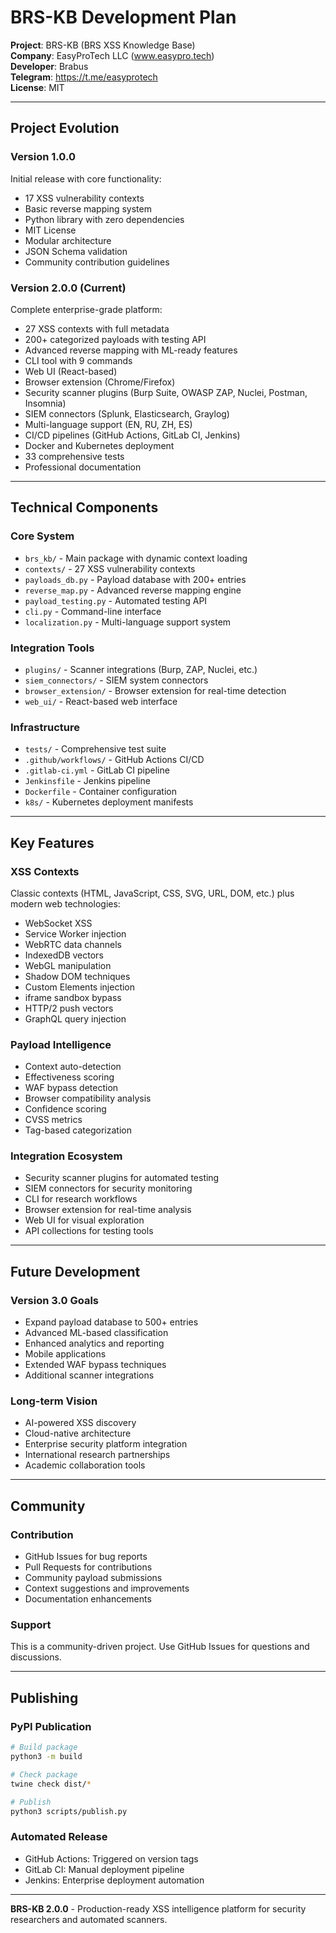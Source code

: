 # BRS-KB Development Plan

**Project**: BRS-KB (BRS XSS Knowledge Base)  
**Company**: EasyProTech LLC (www.easypro.tech)  
**Developer**: Brabus  
**Telegram**: https://t.me/easyprotech  
**License**: MIT

---

## Project Evolution

### Version 1.0.0
Initial release with core functionality:
- 17 XSS vulnerability contexts
- Basic reverse mapping system
- Python library with zero dependencies
- MIT License
- Modular architecture
- JSON Schema validation
- Community contribution guidelines

### Version 2.0.0 (Current)
Complete enterprise-grade platform:
- 27 XSS contexts with full metadata
- 200+ categorized payloads with testing API
- Advanced reverse mapping with ML-ready features
- CLI tool with 9 commands
- Web UI (React-based)
- Browser extension (Chrome/Firefox)
- Security scanner plugins (Burp Suite, OWASP ZAP, Nuclei, Postman, Insomnia)
- SIEM connectors (Splunk, Elasticsearch, Graylog)
- Multi-language support (EN, RU, ZH, ES)
- CI/CD pipelines (GitHub Actions, GitLab CI, Jenkins)
- Docker and Kubernetes deployment
- 33 comprehensive tests
- Professional documentation

---

## Technical Components

### Core System
- `brs_kb/` - Main package with dynamic context loading
- `contexts/` - 27 XSS vulnerability contexts
- `payloads_db.py` - Payload database with 200+ entries
- `reverse_map.py` - Advanced reverse mapping engine
- `payload_testing.py` - Automated testing API
- `cli.py` - Command-line interface
- `localization.py` - Multi-language support system

### Integration Tools
- `plugins/` - Scanner integrations (Burp, ZAP, Nuclei, etc.)
- `siem_connectors/` - SIEM system connectors
- `browser_extension/` - Browser extension for real-time detection
- `web_ui/` - React-based web interface

### Infrastructure
- `tests/` - Comprehensive test suite
- `.github/workflows/` - GitHub Actions CI/CD
- `.gitlab-ci.yml` - GitLab CI pipeline
- `Jenkinsfile` - Jenkins pipeline
- `Dockerfile` - Container configuration
- `k8s/` - Kubernetes deployment manifests

---

## Key Features

### XSS Contexts
Classic contexts (HTML, JavaScript, CSS, SVG, URL, DOM, etc.) plus modern web technologies:
- WebSocket XSS
- Service Worker injection
- WebRTC data channels
- IndexedDB vectors
- WebGL manipulation
- Shadow DOM techniques
- Custom Elements injection
- iframe sandbox bypass
- HTTP/2 push vectors
- GraphQL query injection

### Payload Intelligence
- Context auto-detection
- Effectiveness scoring
- WAF bypass detection
- Browser compatibility analysis
- Confidence scoring
- CVSS metrics
- Tag-based categorization

### Integration Ecosystem
- Security scanner plugins for automated testing
- SIEM connectors for security monitoring
- CLI for research workflows
- Browser extension for real-time analysis
- Web UI for visual exploration
- API collections for testing tools

---

## Future Development

### Version 3.0 Goals
- Expand payload database to 500+ entries
- Advanced ML-based classification
- Enhanced analytics and reporting
- Mobile applications
- Extended WAF bypass techniques
- Additional scanner integrations

### Long-term Vision
- AI-powered XSS discovery
- Cloud-native architecture
- Enterprise security platform integration
- International research partnerships
- Academic collaboration tools

---

## Community

### Contribution
- GitHub Issues for bug reports
- Pull Requests for contributions
- Community payload submissions
- Context suggestions and improvements
- Documentation enhancements

### Support
This is a community-driven project. Use GitHub Issues for questions and discussions.

---

## Publishing

### PyPI Publication
```bash
# Build package
python3 -m build

# Check package
twine check dist/*

# Publish
python3 scripts/publish.py
```

### Automated Release
- GitHub Actions: Triggered on version tags
- GitLab CI: Manual deployment pipeline
- Jenkins: Enterprise deployment automation

---

**BRS-KB 2.0.0** - Production-ready XSS intelligence platform for security researchers and automated scanners.
